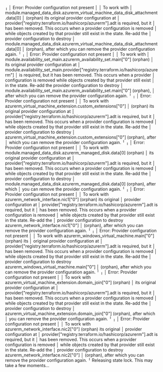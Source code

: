 ╷
│ Error: Provider configuration not present
│ 
│ To work with
│ module.managed_data_disk.azurerm_virtual_machine_data_disk_attachment.data[0]
│ (orphan) its original provider configuration at
│ provider["registry.terraform.io/hashicorp/azurerm"].adt is required, but it
│ has been removed. This occurs when a provider configuration is removed
│ while objects created by that provider still exist in the state. Re-add the
│ provider configuration to destroy
│ module.managed_data_disk.azurerm_virtual_machine_data_disk_attachment.data[0]
│ (orphan), after which you can remove the provider configuration again.
╵
╷
│ Error: Provider configuration not present
│ 
│ To work with
│ module.availability_set_main.azurerm_availability_set.main["0"] (orphan)
│ its original provider configuration at
│ module.availability_set_main.provider["registry.terraform.io/hashicorp/azurerm"]
│ is required, but it has been removed. This occurs when a provider
│ configuration is removed while objects created by that provider still exist
│ in the state. Re-add the provider configuration to destroy
│ module.availability_set_main.azurerm_availability_set.main["0"] (orphan),
│ after which you can remove the provider configuration again.
╵
╷
│ Error: Provider configuration not present
│ 
│ To work with azurerm_virtual_machine_extension.custom_extensions["0"]
│ (orphan) its original provider configuration at
│ provider["registry.terraform.io/hashicorp/azurerm"].adt is required, but it
│ has been removed. This occurs when a provider configuration is removed
│ while objects created by that provider still exist in the state. Re-add the
│ provider configuration to destroy
│ azurerm_virtual_machine_extension.custom_extensions["0"] (orphan), after
│ which you can remove the provider configuration again.
╵
╷
│ Error: Provider configuration not present
│ 
│ To work with module.managed_data_disk.azurerm_managed_disk.data[0] (orphan)
│ its original provider configuration at
│ provider["registry.terraform.io/hashicorp/azurerm"].adt is required, but it
│ has been removed. This occurs when a provider configuration is removed
│ while objects created by that provider still exist in the state. Re-add the
│ provider configuration to destroy
│ module.managed_data_disk.azurerm_managed_disk.data[0] (orphan), after which
│ you can remove the provider configuration again.
╵
╷
│ Error: Provider configuration not present
│ 
│ To work with azurerm_network_interface.nic1["0"] (orphan) its original
│ provider configuration at
│ provider["registry.terraform.io/hashicorp/azurerm"].adt is required, but it
│ has been removed. This occurs when a provider configuration is removed
│ while objects created by that provider still exist in the state. Re-add the
│ provider configuration to destroy azurerm_network_interface.nic1["0"]
│ (orphan), after which you can remove the provider configuration again.
╵
╷
│ Error: Provider configuration not present
│ 
│ To work with azurerm_windows_virtual_machine.main["0"] (orphan) its
│ original provider configuration at
│ provider["registry.terraform.io/hashicorp/azurerm"].adt is required, but it
│ has been removed. This occurs when a provider configuration is removed
│ while objects created by that provider still exist in the state. Re-add the
│ provider configuration to destroy azurerm_windows_virtual_machine.main["0"]
│ (orphan), after which you can remove the provider configuration again.
╵
╷
│ Error: Provider configuration not present
│ 
│ To work with azurerm_virtual_machine_extension.domain_join["0"] (orphan)
│ its original provider configuration at
│ provider["registry.terraform.io/hashicorp/azurerm"].adt is required, but it
│ has been removed. This occurs when a provider configuration is removed
│ while objects created by that provider still exist in the state. Re-add the
│ provider configuration to destroy
│ azurerm_virtual_machine_extension.domain_join["0"] (orphan), after which
│ you can remove the provider configuration again.
╵
╷
│ Error: Provider configuration not present
│ 
│ To work with azurerm_network_interface.nic2["0"] (orphan) its original
│ provider configuration at
│ provider["registry.terraform.io/hashicorp/azurerm"].adt is required, but it
│ has been removed. This occurs when a provider configuration is removed
│ while objects created by that provider still exist in the state. Re-add the
│ provider configuration to destroy azurerm_network_interface.nic2["0"]
│ (orphan), after which you can remove the provider configuration again.
╵
Releasing state lock. This may take a few moments...
